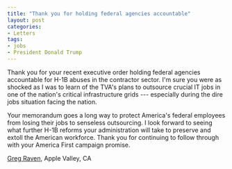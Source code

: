 ```yaml
---
title: "Thank you for holding federal agencies accountable"
layout: post
categories:
- Letters
tags:
- jobs
- President Donald Trump
---
```


Thank you for your recent executive order holding federal agencies accountable for H-1B abuses in the contractor sector. I'm sure you were as shocked as I was to learn of the TVA's plans to outsource crucial IT jobs in one of the nation's critical infrastructure grids --- especially during the dire jobs situation facing the nation.

Your memorandum goes a long way to protect America's federal employees from losing their jobs to senseless outsourcing. I look forward to seeing what further H-1B reforms your administration will take to preserve and extoll the American workforce. Thank you for continuing to follow through with your America First campaign promise.

[Greg Raven](https://www.gregraven.org/), Apple Valley, CA